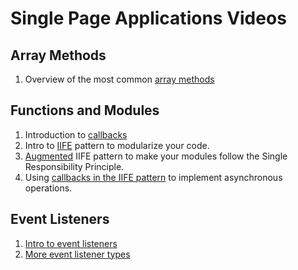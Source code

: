 # Single Page Applications Videos

## Array Methods

1. Overview of the most common [array methods](https://s3.amazonaws.com/nss-lecture-videos/Array+Methods.mp4)

## Functions and Modules

1. Introduction to [callbacks](https://s3.amazonaws.com/nss-lecture-videos/callback-functions.mp4)
1. Intro to [IIFE](https://s3.amazonaws.com/nss-lecture-videos/IIFE+Intro.mp4) pattern to modularize your code.
1. [Augmented](https://s3.amazonaws.com/nss-lecture-videos/IIFE+Augmentation.mp4) IIFE pattern to make your modules follow the Single Responsibility Principle.
1. Using [callbacks in the IIFE pattern](https://s3.amazonaws.com/nss-lecture-videos/XHR+and+Callbacks.mp4) to implement asynchronous operations.

## Event Listeners

1. [Intro to event listeners](https://s3.amazonaws.com/nss-lecture-videos/Basic+Event+Listeners.mp4)
1. [More event listener types](https://s3.amazonaws.com/nss-lecture-videos/Event+Listener+Types.mp4)